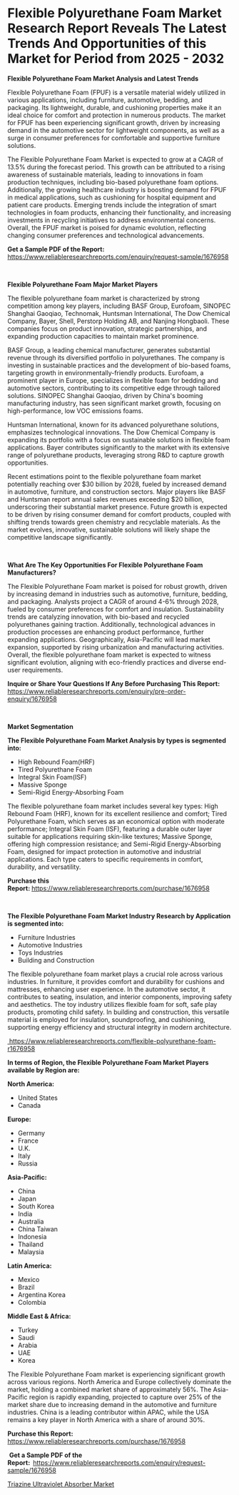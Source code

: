 <p><h1>Flexible Polyurethane Foam Market Research Report Reveals The Latest Trends And Opportunities of this Market for Period from 2025 - 2032</h1></p><p><strong>Flexible Polyurethane Foam Market Analysis and Latest Trends</strong></p>
<p><p>Flexible Polyurethane Foam (FPUF) is a versatile material widely utilized in various applications, including furniture, automotive, bedding, and packaging. Its lightweight, durable, and cushioning properties make it an ideal choice for comfort and protection in numerous products. The market for FPUF has been experiencing significant growth, driven by increasing demand in the automotive sector for lightweight components, as well as a surge in consumer preferences for comfortable and supportive furniture solutions.</p><p>The Flexible Polyurethane Foam Market is expected to grow at a CAGR of 13.5% during the forecast period. This growth can be attributed to a rising awareness of sustainable materials, leading to innovations in foam production techniques, including bio-based polyurethane foam options. Additionally, the growing healthcare industry is boosting demand for FPUF in medical applications, such as cushioning for hospital equipment and patient care products. Emerging trends include the integration of smart technologies in foam products, enhancing their functionality, and increasing investments in recycling initiatives to address environmental concerns. Overall, the FPUF market is poised for dynamic evolution, reflecting changing consumer preferences and technological advancements.</p></p>
<p><strong>Get a Sample PDF of the Report:&nbsp;</strong> <a href="https://www.reliableresearchreports.com/enquiry/request-sample/1676958?utm_campaign=2646&utm_medium=2&utm_source=Github&utm_content=ia&utm_term=24032025&utm_id=flexible-polyurethane-foam">https://www.reliableresearchreports.com/enquiry/request-sample/1676958</a></p>
<p>&nbsp;</p>
<p><strong>Flexible Polyurethane Foam Major Market Players</strong></p>
<p><p>The flexible polyurethane foam market is characterized by strong competition among key players, including BASF Group, Eurofoam, SINOPEC Shanghai Gaoqiao, Technomak, Huntsman International, The Dow Chemical Company, Bayer, Shell, Perstorp Holding AB, and Nanjing Hongbaoli. These companies focus on product innovation, strategic partnerships, and expanding production capacities to maintain market prominence.</p><p>BASF Group, a leading chemical manufacturer, generates substantial revenue through its diversified portfolio in polyurethanes. The company is investing in sustainable practices and the development of bio-based foams, targeting growth in environmentally-friendly products. Eurofoam, a prominent player in Europe, specializes in flexible foam for bedding and automotive sectors, contributing to its competitive edge through tailored solutions. SINOPEC Shanghai Gaoqiao, driven by China's booming manufacturing industry, has seen significant market growth, focusing on high-performance, low VOC emissions foams.</p><p>Huntsman International, known for its advanced polyurethane solutions, emphasizes technological innovations. The Dow Chemical Company is expanding its portfolio with a focus on sustainable solutions in flexible foam applications. Bayer contributes significantly to the market with its extensive range of polyurethane products, leveraging strong R&D to capture growth opportunities.</p><p>Recent estimations point to the flexible polyurethane foam market potentially reaching over $30 billion by 2028, fueled by increased demand in automotive, furniture, and construction sectors. Major players like BASF and Huntsman report annual sales revenues exceeding $20 billion, underscoring their substantial market presence. Future growth is expected to be driven by rising consumer demand for comfort products, coupled with shifting trends towards green chemistry and recyclable materials. As the market evolves, innovative, sustainable solutions will likely shape the competitive landscape significantly.</p></p>
<p>&nbsp;</p>
<p><strong>What Are The Key Opportunities For Flexible Polyurethane Foam Manufacturers?</strong></p>
<p><p>The Flexible Polyurethane Foam market is poised for robust growth, driven by increasing demand in industries such as automotive, furniture, bedding, and packaging. Analysts project a CAGR of around 4-6% through 2028, fueled by consumer preferences for comfort and insulation. Sustainability trends are catalyzing innovation, with bio-based and recycled polyurethanes gaining traction. Additionally, technological advances in production processes are enhancing product performance, further expanding applications. Geographically, Asia-Pacific will lead market expansion, supported by rising urbanization and manufacturing activities. Overall, the flexible polyurethane foam market is expected to witness significant evolution, aligning with eco-friendly practices and diverse end-user requirements.</p></p>
<p><strong>Inquire or Share Your Questions If Any Before Purchasing This Report:</strong> <a href="https://www.reliableresearchreports.com/enquiry/pre-order-enquiry/1676958?utm_campaign=2646&utm_medium=2&utm_source=Github&utm_content=ia&utm_term=24032025&utm_id=flexible-polyurethane-foam">https://www.reliableresearchreports.com/enquiry/pre-order-enquiry/1676958</a></p>
<p>&nbsp;</p>
<p><strong>Market Segmentation</strong></p>
<p><strong>The Flexible Polyurethane Foam Market Analysis by types is segmented into:</strong></p>
<p><ul><li>High Rebound Foam(HRF)</li><li>Tired Polyurethane Foam</li><li>Integral Skin Foam(ISF)</li><li>Massive Sponge</li><li>Semi-Rigid Energy-Absorbing Foam</li></ul></p>
<p><p>The flexible polyurethane foam market includes several key types: High Rebound Foam (HRF), known for its excellent resilience and comfort; Tired Polyurethane Foam, which serves as an economical option with moderate performance; Integral Skin Foam (ISF), featuring a durable outer layer suitable for applications requiring skin-like textures; Massive Sponge, offering high compression resistance; and Semi-Rigid Energy-Absorbing Foam, designed for impact protection in automotive and industrial applications. Each type caters to specific requirements in comfort, durability, and versatility.</p></p>
<p><strong>Purchase this Report:&nbsp;</strong><a href="https://www.reliableresearchreports.com/purchase/1676958?utm_campaign=2646&utm_medium=2&utm_source=Github&utm_content=ia&utm_term=24032025&utm_id=flexible-polyurethane-foam">https://www.reliableresearchreports.com/purchase/1676958</a></p>
<p>&nbsp;</p>
<p><strong>The Flexible Polyurethane Foam Market Industry Research by Application is segmented into:</strong></p>
<p><ul><li>Furniture Industries</li><li>Automotive Industries</li><li>Toys Industries</li><li>Building and Construction</li></ul></p>
<p><p>The flexible polyurethane foam market plays a crucial role across various industries. In furniture, it provides comfort and durability for cushions and mattresses, enhancing user experience. In the automotive sector, it contributes to seating, insulation, and interior components, improving safety and aesthetics. The toy industry utilizes flexible foam for soft, safe play products, promoting child safety. In building and construction, this versatile material is employed for insulation, soundproofing, and cushioning, supporting energy efficiency and structural integrity in modern architecture.</p></p>
<p><a href="https://www.reliableresearchreports.com/flexible-polyurethane-foam-r1676958?utm_campaign=2646&utm_medium=2&utm_source=Github&utm_content=ia&utm_term=24032025&utm_id=flexible-polyurethane-foam">&nbsp;https://www.reliableresearchreports.com/flexible-polyurethane-foam-r1676958</a></p>
<p><strong>In terms of Region, the Flexible Polyurethane Foam Market Players available by Region are:</strong></p>
<p>
    <p> <strong> North America: </strong>
        <ul>
            <li>United States</li>
            <li>Canada</li>
        </ul>
        </p> 
    <p> <strong> Europe: </strong>
        <ul>
            <li>Germany</li>
            <li>France</li>
            <li>U.K.</li>
            <li>Italy</li>
            <li>Russia</li>
        </ul>
        </p> 
    <p> <strong> Asia-Pacific: </strong>
        <ul>
            <li>China</li>
            <li>Japan</li>
            <li>South Korea</li>
            <li>India</li>
            <li>Australia</li>
            <li>China Taiwan</li>
            <li>Indonesia</li>
            <li>Thailand</li>
            <li>Malaysia</li>
        </ul>
        </p> 
    <p> <strong> Latin America: </strong>
        <ul>
            <li>Mexico</li>
            <li>Brazil</li>
            <li>Argentina Korea</li>
            <li>Colombia</li>
        </ul>
        </p> 
    <p> <strong> Middle East & Africa: </strong>
        <ul>
            <li>Turkey</li>
            <li>Saudi</li>
            <li>Arabia</li>
            <li>UAE</li>
            <li>Korea</li>
        </ul>
    </p>
    </p>
<p><p>The Flexible Polyurethane Foam market is experiencing significant growth across various regions. North America and Europe collectively dominate the market, holding a combined market share of approximately 56%. The Asia-Pacific region is rapidly expanding, projected to capture over 25% of the market share due to increasing demand in the automotive and furniture industries. China is a leading contributor within APAC, while the USA remains a key player in North America with a share of around 30%.</p></p>
<p><strong>Purchase this Report: </strong><a href="https://www.reliableresearchreports.com/purchase/1676958?utm_campaign=2646&utm_medium=2&utm_source=Github&utm_content=ia&utm_term=24032025&utm_id=flexible-polyurethane-foam">https://www.reliableresearchreports.com/purchase/1676958</a></p>
<p>&nbsp;<strong>Get a Sample PDF of the Report:&nbsp;&nbsp;</strong><a href="https://www.reliableresearchreports.com/enquiry/request-sample/1676958?utm_campaign=2646&utm_medium=2&utm_source=Github&utm_content=ia&utm_term=24032025&utm_id=flexible-polyurethane-foam">https://www.reliableresearchreports.com/enquiry/request-sample/1676958</a></p>
<p><strong></strong></p>
<p><p><a href="https://github.com/mathastilley812967/Market-Research-Report-List-1/blob/main/triazine-ultraviolet-absorber-market.md?utm_campaign=2646&utm_medium=2&utm_source=Github&utm_content=ia&utm_term=24032025&utm_id=flexible-polyurethane-foam">Triazine Ultraviolet Absorber Market</a></p></p>